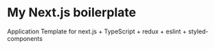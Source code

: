 # My Next.js boilerplate

Application Template for next.js + TypeScript + redux + eslint + styled-components
